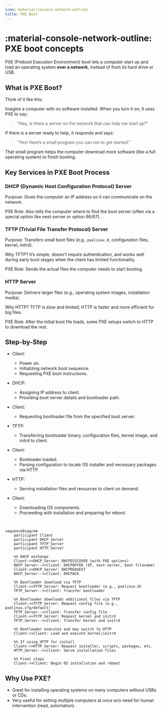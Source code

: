 ```yaml
---
icon: material/console-network-outline
title: PXE Boot
---
```


# :material-console-network-outline: PXE boot concepts

PXE (Preboot Execution Environment) boot lets a computer start up and load an operating system **over a network**, instead of from its hard drive or USB.

## What is PXE Boot?

Think of it like this:

Imagine a computer with no software installed. When you turn it on, it uses PXE to say:

> "Hey, is there a server on the network that can help me start up?"

If there is a server ready to help, it responds and says:

> "Yes! Here’s a small program you can run to get started."

That small program helps the computer download more software (like a full operating system) to finish booting.

## Key Services in PXE Boot Process

### DHCP (Dynamic Host Configuration Protocol) Server

Purpose: Gives the computer an IP address so it can communicate on the network.

PXE Role: Also tells the computer where to find the boot server (often via a special option like next-server or option 66/67).

### TFTP (Trivial File Transfer Protocol) Server

Purpose: Transfers small boot files (e.g., `pxelinux.0`, configuration files, kernel, initrd).

Why TFTP? It’s simple, doesn't require authentication, and works well during early boot stages when the client has limited functionality.

PXE Role: Sends the actual files the computer needs to start booting.

### HTTP Server

Purpose: Delivers larger files (e.g., operating system images, installation media).

Why HTTP? TFTP is slow and limited; HTTP is faster and more efficient for big files.

PXE Role: After the initial boot file loads, some PXE setups switch to HTTP to download the rest.

## Step-by-Step

- Client:
    - Power on.
    - Initializing network boot sequence.
    - Requesting PXE boot instructions.

- DHCP:
    - Assigning IP address to client.
    - Providing boot server details and bootloader path.

- Client:
    - Requesting bootloader file from the specified boot server.

- TFTP:
    - Transferring bootloader binary, configuration files, kernel image, and initrd to client.

- Client:
    - Bootloader loaded.
    - Parsing configuration to locate OS installer and necessary packages via HTTP.

- HTTP:
    - Serving installation files and resources to client on demand.

- Client:
    - Downloading OS components.
    - Proceeding with installation and preparing for reboot.

<br>

```mermaid
sequenceDiagram
    participant Client
    participant DHCP_Server
    participant TFTP_Server
    participant HTTP_Server

    %% DHCP exchange
    Client->>DHCP_Server: DHCPDISCOVER (with PXE options)
    DHCP_Server-->>Client: DHCPOFFER (IP, next-server, boot filename)
    Client->>DHCP_Server: DHCPREQUEST
    DHCP_Server-->>Client: DHCPACK

    %% Bootloader download via TFTP
    Client->>TFTP_Server: Request bootloader (e.g., pxelinux.0)
    TFTP_Server-->>Client: Transfer bootloader

    %% Bootloader downloads additional files via TFTP
    Client->>TFTP_Server: Request config file (e.g., pxelinux.cfg/default)
    TFTP_Server-->>Client: Transfer config file
    Client->>TFTP_Server: Request kernel and initrd
    TFTP_Server-->>Client: Transfer kernel and initrd

    %% Bootloader executes and may switch to HTTP
    Client->>Client: Load and execute kernel/initrd

    %% If using HTTP for install
    Client->>HTTP_Server: Request installer, scripts, packages, etc.
    HTTP_Server-->>Client: Serve installation files

    %% Final steps
    Client->>Client: Begin OS installation and reboot
```

## Why Use PXE?

- Great for installing operating systems on many computers without USBs or CDs.
- Very useful for setting multiple computers at once w/o need for human intervention (read, automation).

<!-- TODO: short video or some other way to showcase it? -->
